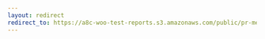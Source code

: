 ```yaml
---
layout: redirect
redirect_to: https://a8c-woo-test-reports.s3.amazonaws.com/public/pr-merge/45410/api/index.html
---
```

